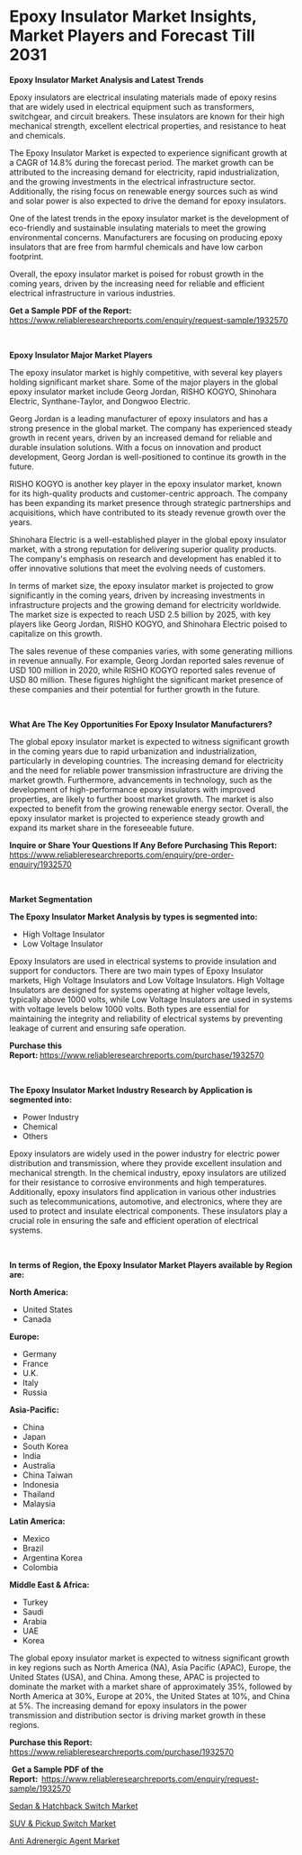 <p><h1>Epoxy Insulator Market Insights, Market Players and Forecast Till 2031</h1></p><p><strong>Epoxy Insulator Market Analysis and Latest Trends</strong></p>
<p><p>Epoxy insulators are electrical insulating materials made of epoxy resins that are widely used in electrical equipment such as transformers, switchgear, and circuit breakers. These insulators are known for their high mechanical strength, excellent electrical properties, and resistance to heat and chemicals.</p><p>The Epoxy Insulator Market is expected to experience significant growth at a CAGR of 14.8% during the forecast period. The market growth can be attributed to the increasing demand for electricity, rapid industrialization, and the growing investments in the electrical infrastructure sector. Additionally, the rising focus on renewable energy sources such as wind and solar power is also expected to drive the demand for epoxy insulators.</p><p>One of the latest trends in the epoxy insulator market is the development of eco-friendly and sustainable insulating materials to meet the growing environmental concerns. Manufacturers are focusing on producing epoxy insulators that are free from harmful chemicals and have low carbon footprint.</p><p>Overall, the epoxy insulator market is poised for robust growth in the coming years, driven by the increasing need for reliable and efficient electrical infrastructure in various industries.</p></p>
<p><strong>Get a Sample PDF of the Report:&nbsp;</strong> <a href="https://www.reliableresearchreports.com/enquiry/request-sample/1932570">https://www.reliableresearchreports.com/enquiry/request-sample/1932570</a></p>
<p>&nbsp;</p>
<p><strong>Epoxy Insulator Major Market Players</strong></p>
<p><p>The epoxy insulator market is highly competitive, with several key players holding significant market share. Some of the major players in the global epoxy insulator market include Georg Jordan, RISHO KOGYO, Shinohara Electric, Synthane-Taylor, and Dongwoo Electric.</p><p>Georg Jordan is a leading manufacturer of epoxy insulators and has a strong presence in the global market. The company has experienced steady growth in recent years, driven by an increased demand for reliable and durable insulation solutions. With a focus on innovation and product development, Georg Jordan is well-positioned to continue its growth in the future.</p><p>RISHO KOGYO is another key player in the epoxy insulator market, known for its high-quality products and customer-centric approach. The company has been expanding its market presence through strategic partnerships and acquisitions, which have contributed to its steady revenue growth over the years.</p><p>Shinohara Electric is a well-established player in the global epoxy insulator market, with a strong reputation for delivering superior quality products. The company's emphasis on research and development has enabled it to offer innovative solutions that meet the evolving needs of customers.</p><p>In terms of market size, the epoxy insulator market is projected to grow significantly in the coming years, driven by increasing investments in infrastructure projects and the growing demand for electricity worldwide. The market size is expected to reach USD 2.5 billion by 2025, with key players like Georg Jordan, RISHO KOGYO, and Shinohara Electric poised to capitalize on this growth.</p><p>The sales revenue of these companies varies, with some generating millions in revenue annually. For example, Georg Jordan reported sales revenue of USD 100 million in 2020, while RISHO KOGYO reported sales revenue of USD 80 million. These figures highlight the significant market presence of these companies and their potential for further growth in the future.</p></p>
<p>&nbsp;</p>
<p><strong>What Are The Key Opportunities For Epoxy Insulator Manufacturers?</strong></p>
<p><p>The global epoxy insulator market is expected to witness significant growth in the coming years due to rapid urbanization and industrialization, particularly in developing countries. The increasing demand for electricity and the need for reliable power transmission infrastructure are driving the market growth. Furthermore, advancements in technology, such as the development of high-performance epoxy insulators with improved properties, are likely to further boost market growth. The market is also expected to benefit from the growing renewable energy sector. Overall, the epoxy insulator market is projected to experience steady growth and expand its market share in the foreseeable future.</p></p>
<p><strong>Inquire or Share Your Questions If Any Before Purchasing This Report:</strong> <a href="https://www.reliableresearchreports.com/enquiry/pre-order-enquiry/1932570">https://www.reliableresearchreports.com/enquiry/pre-order-enquiry/1932570</a></p>
<p>&nbsp;</p>
<p><strong>Market Segmentation</strong></p>
<p><strong>The Epoxy Insulator Market Analysis by types is segmented into:</strong></p>
<p><ul><li>High Voltage Insulator</li><li>Low Voltage Insulator</li></ul></p>
<p><p>Epoxy Insulators are used in electrical systems to provide insulation and support for conductors. There are two main types of Epoxy Insulator markets, High Voltage Insulators and Low Voltage Insulators. High Voltage Insulators are designed for systems operating at higher voltage levels, typically above 1000 volts, while Low Voltage Insulators are used in systems with voltage levels below 1000 volts. Both types are essential for maintaining the integrity and reliability of electrical systems by preventing leakage of current and ensuring safe operation.</p></p>
<p><strong>Purchase this Report:&nbsp;</strong><a href="https://www.reliableresearchreports.com/purchase/1932570">https://www.reliableresearchreports.com/purchase/1932570</a></p>
<p>&nbsp;</p>
<p><strong>The Epoxy Insulator Market Industry Research by Application is segmented into:</strong></p>
<p><ul><li>Power Industry</li><li>Chemical</li><li>Others</li></ul></p>
<p><p>Epoxy insulators are widely used in the power industry for electric power distribution and transmission, where they provide excellent insulation and mechanical strength. In the chemical industry, epoxy insulators are utilized for their resistance to corrosive environments and high temperatures. Additionally, epoxy insulators find application in various other industries such as telecommunications, automotive, and electronics, where they are used to protect and insulate electrical components. These insulators play a crucial role in ensuring the safe and efficient operation of electrical systems.</p></p>
<p>&nbsp;</p>
<p><strong>In terms of Region, the Epoxy Insulator Market Players available by Region are:</strong></p>
<p>
    <p> <strong> North America: </strong>
        <ul>
            <li>United States</li>
            <li>Canada</li>
        </ul>
        </p> 
    <p> <strong> Europe: </strong>
        <ul>
            <li>Germany</li>
            <li>France</li>
            <li>U.K.</li>
            <li>Italy</li>
            <li>Russia</li>
        </ul>
        </p> 
    <p> <strong> Asia-Pacific: </strong>
        <ul>
            <li>China</li>
            <li>Japan</li>
            <li>South Korea</li>
            <li>India</li>
            <li>Australia</li>
            <li>China Taiwan</li>
            <li>Indonesia</li>
            <li>Thailand</li>
            <li>Malaysia</li>
        </ul>
        </p> 
    <p> <strong> Latin America: </strong>
        <ul>
            <li>Mexico</li>
            <li>Brazil</li>
            <li>Argentina Korea</li>
            <li>Colombia</li>
        </ul>
        </p> 
    <p> <strong> Middle East & Africa: </strong>
        <ul>
            <li>Turkey</li>
            <li>Saudi</li>
            <li>Arabia</li>
            <li>UAE</li>
            <li>Korea</li>
        </ul>
    </p>
    </p>
<p><p>The global epoxy insulator market is expected to witness significant growth in key regions such as North America (NA), Asia Pacific (APAC), Europe, the United States (USA), and China. Among these, APAC is projected to dominate the market with a market share of approximately 35%, followed by North America at 30%, Europe at 20%, the United States at 10%, and China at 5%. The increasing demand for epoxy insulators in the power transmission and distribution sector is driving market growth in these regions.</p></p>
<p><strong>Purchase this Report: </strong><a href="https://www.reliableresearchreports.com/purchase/1932570">https://www.reliableresearchreports.com/purchase/1932570</a></p>
<p>&nbsp;<strong>Get a Sample PDF of the Report:&nbsp;&nbsp;</strong><a href="https://www.reliableresearchreports.com/enquiry/request-sample/1932570">https://www.reliableresearchreports.com/enquiry/request-sample/1932570</a></p>
<p><strong></strong></p>
<p><p><a href="https://view.publitas.com/reportprime-1/sedan-hatchback-switch-market-with-the-goal-of-estimating-the-market-size-and-future-growth-potential-of-various-market-segments-based-on-component-applications-end-user-and-region/">Sedan & Hatchback Switch Market</a></p><p><a href="https://view.publitas.com/reportprime-1/suv-pickup-switch-market-research-report-the-key-to-successful-business-strategy-forecasted-for-period-from-2023-2030/">SUV & Pickup Switch Market</a></p><p><a href="https://view.publitas.com/reportprime-1/anti-adrenergic-agent-market-size-and-examines-its-market-scope-with-a-primary-focus-on-growth-opportunities-and-forecasted-trends-spanning-from-2023-to-2030/">Anti Adrenergic Agent Market</a></p></p>